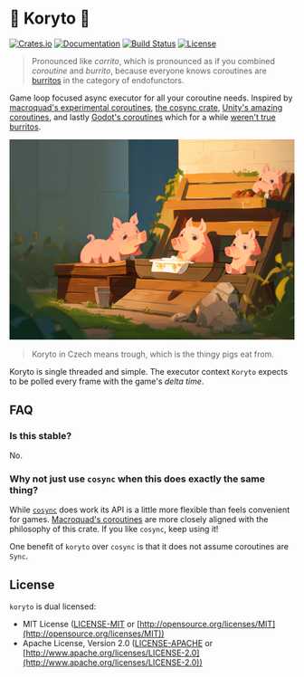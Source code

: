 # 🐷 Koryto 🐷

[![Crates.io](https://img.shields.io/crates/v/koryto.svg)](https://crates.io/crates/koryto)
[![Documentation](https://docs.rs/koryto/badge.svg)](https://docs.rs/koryto)
[![Build Status](https://github.com/darthdeus/koryto/actions/workflows/build.yaml/badge.svg)](https://github.com/darthdeus/koryto/actions)
[![License](https://img.shields.io/crates/l/koryto.svg)](https://github.com/darthdeus/koryto/blob/main/LICENSE)

> Pronounced like _corrito_, which is pronounced as if you combined _coroutine_ and _burrito_, because everyone knows coroutines are [burritos](https://blog.plover.com/prog/burritos.html) in the category of endofunctors.

Game loop focused async executor for all your coroutine needs. Inspired by [macroquad's experimental coroutines](https://docs.rs/macroquad/latest/macroquad/experimental/coroutines/), [the cosync crate](https://docs.rs/cosync/latest/cosync/), [Unity's amazing coroutines](https://docs.unity3d.com/ScriptReference/MonoBehaviour.StartCoroutine.html), and lastly [Godot's coroutines](https://docs.godotengine.org/en/stable/tutorials/scripting/gdscript/gdscript_basics.html#awaiting-for-signals-or-coroutines) which for a while [weren't true burritos](https://github.com/godotengine/godot/issues/24311).

![Pigs eating from a trough](./docs/img/logo.png)

> Koryto in Czech means trough, which is the thingy pigs eat from.

Koryto is single threaded and simple. The executor context `Koryto` expects to be polled every frame with the game's _delta time_.

## FAQ

### Is this stable?

No.

### Why not just use `cosync` when this does exactly the same thing?

While [`cosync`](https://docs.rs/cosync/latest/cosync/) does work its API is a little more flexible than feels
convenient for games. [Macroquad's
coroutines](https://docs.rs/macroquad/latest/macroquad/experimental/coroutines/index.html)
are more closely aligned with the philosophy of this crate. If you like
`cosync`, keep using it!

One benefit of `koryto` over `cosync` is that it does not assume coroutines are `Sync`.

## License

`koryto` is dual licensed:

* MIT License ([LICENSE-MIT](LICENSE-MIT) or [http://opensource.org/licenses/MIT](http://opensource.org/licenses/MIT))
* Apache License, Version 2.0 ([LICENSE-APACHE](LICENSE-APACHE) or [http://www.apache.org/licenses/LICENSE-2.0](http://www.apache.org/licenses/LICENSE-2.0))

